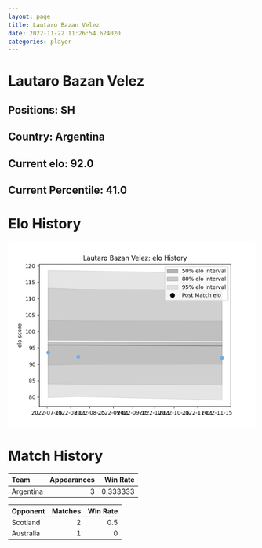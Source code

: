 ```yaml
---  
layout: page  
title: Lautaro Bazan Velez  
date: 2022-11-22 11:26:54.624020  
categories: player  
---
```

# Lautaro Bazan Velez

## Positions: SH

## Country: Argentina

## Current elo: 92.0

## Current Percentile: 41.0

# Elo History


![elo history](history_LautaroBazanVelez.png)
# Match History


| Team      |   Appearances |   Win Rate |
|:----------|--------------:|-----------:|
| Argentina |             3 |   0.333333 |

| Opponent   |   Matches |   Win Rate |
|:-----------|----------:|-----------:|
| Scotland   |         2 |        0.5 |
| Australia  |         1 |        0   |